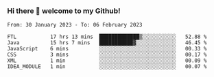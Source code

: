 ### Hi there 👋 welcome to my Github! 

<!--START_SECTION:waka-->

```text
From: 30 January 2023 - To: 06 February 2023

FTL           17 hrs 13 mins  █████████████▒░░░░░░░░░░░   52.88 %
Java          15 hrs 7 mins   ███████████▓░░░░░░░░░░░░░   46.45 %
JavaScript    6 mins          ░░░░░░░░░░░░░░░░░░░░░░░░░   00.33 %
CSS           3 mins          ░░░░░░░░░░░░░░░░░░░░░░░░░   00.17 %
XML           1 min           ░░░░░░░░░░░░░░░░░░░░░░░░░   00.09 %
IDEA_MODULE   1 min           ░░░░░░░░░░░░░░░░░░░░░░░░░   00.07 %
```

<!--END_SECTION:waka-->

